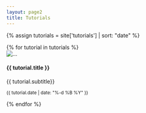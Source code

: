 ```yaml
---
layout: page2
title: Tutorials
---
```


{% assign tutorials = site['tutorials'] | sort: "date" %}

<div class="row row-cols-3 row-cols-md-4">
    {% for tutorial in tutorials %}
      <div class="col sm-6 mb-4">
        <div class="card h-100 box-shadow-hover pointer">
          <img src="{{ tutorial.thumbnail }}" class="card-img-" alt="...">
          <div class="card-body">
            <h4 class="card-title"> {{ tutorial.title }}</h4>
            <p class="card-subtitle small text-muted mb-2"> {{ tutorial.subtitle}}</p>
	    <p class="card-text"><small class="text-muted"> {{ tutorial.date | date: "%-d %B %Y" }}</small></p>
            <a href="{{ tutorial.url }}" class="stretched-link"></a>
          </div>
        </div>
      </div>
    {% endfor %}
</div>
